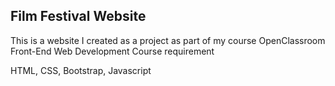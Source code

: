 
<h2> Film Festival Website</h2>

This is a website I created as a project as part of my course OpenClassroom Front-End Web Development Course requirement


HTML, CSS, Bootstrap, Javascript
